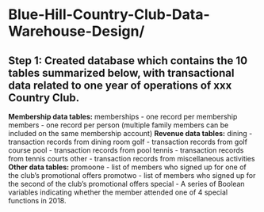 # Blue-Hill-Country-Club-Data-Warehouse-Design/
## Step 1: Created database which contains the 10 tables summarized below, with transactional data related to one year of operations of xxx Country Club.
**Membership data tables:**
memberships - one record per membership
members - one record per person (multiple family members can be included on the same membership account)
**Revenue data tables:**
dining - transaction records from dining room
golf - transaction records from golf course
pool - transaction records from pool
tennis - transaction records from tennis courts
other - transaction records from miscellaneous activities
**Other data tables:**
promoone - list of members who signed up for one of the club’s promotional offers
promotwo - list of members who signed up for the second of the club’s promotional offers
special - A series of Boolean variables indicating whether the member attended one of 4 special functions in 2018.
